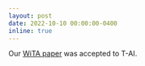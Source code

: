 ```yaml
---
layout: post
date: 2022-10-10 00:00:00-0400
inline: true
---
```


Our [WiTA paper](https://ieeexplore.ieee.org/document/9914637) was accepted to T-AI.
